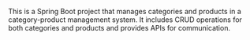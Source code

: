 This is a Spring Boot project that manages categories and products in a category-product management system. 
It includes CRUD operations for both categories and products and provides APIs for communication.
